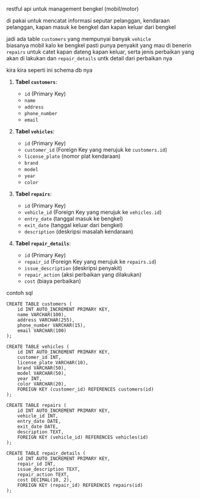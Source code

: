 restful api untuk management bengkel (mobil/motor)

di pakai untuk mencatat informasi seputar pelanggan, kendaraan pelanggan, kapan masuk ke bengkel dan kapan keluar dari bengkel


jadi ada table `customers` yang mempunyai banyak `vehicle`  
biasanya mobil kalo ke bengkel pasti punya penyakit yang mau di benerin `repairs` untuk catet kapan dateng kapan keluar, serta jenis perbaikan yang akan di lakukan dan `repair_details` untk detail dari perbaikan nya

kira kira seperti ini schema db nya

1. **Tabel `customers`**:
    - `id` (Primary Key)
    - `name`
    - `address`
    - `phone_number`
    - `email`

2. **Tabel `vehicles`**:
    - `id` (Primary Key)
    - `customer_id` (Foreign Key yang merujuk ke `customers.id`)
    - `license_plate` (nomor plat kendaraan)
    - `brand`
    - `model`
    - `year`
    - `color`

3. **Tabel `repairs`**:
    - `id` (Primary Key)
    - `vehicle_id` (Foreign Key yang merujuk ke `vehicles.id`)
    - `entry_date` (tanggal masuk ke bengkel)
    - `exit_date` (tanggal keluar dari bengkel)
    - `description` (deskripsi masalah kendaraan)

4. **Tabel `repair_details`**:
    - `id` (Primary Key)
    - `repair_id` (Foreign Key yang merujuk ke `repairs.id`)
    - `issue_description` (deskripsi penyakit)
    - `repair_action` (aksi perbaikan yang dilakukan)
    - `cost` (biaya perbaikan)

contoh sql

```mysql
CREATE TABLE customers (
    id INT AUTO_INCREMENT PRIMARY KEY,
    name VARCHAR(100),
    address VARCHAR(255),
    phone_number VARCHAR(15),
    email VARCHAR(100)
);

CREATE TABLE vehicles (
    id INT AUTO_INCREMENT PRIMARY KEY,
    customer_id INT,
    license_plate VARCHAR(10),
    brand VARCHAR(50),
    model VARCHAR(50),
    year INT,
    color VARCHAR(20),
    FOREIGN KEY (customer_id) REFERENCES customers(id)
);

CREATE TABLE repairs (
    id INT AUTO_INCREMENT PRIMARY KEY,
    vehicle_id INT,
    entry_date DATE,
    exit_date DATE,
    description TEXT,
    FOREIGN KEY (vehicle_id) REFERENCES vehicles(id)
);

CREATE TABLE repair_details (
    id INT AUTO_INCREMENT PRIMARY KEY,
    repair_id INT,
    issue_description TEXT,
    repair_action TEXT,
    cost DECIMAL(10, 2),
    FOREIGN KEY (repair_id) REFERENCES repairs(id)
);
```

